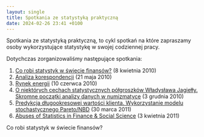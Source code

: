 ```yaml
---
layout: single
title: Spotkania ze statystyką praktyczną
date: 2024-02-26 23:41 +0100
---
```


Spotkania ze statystyką praktyczną, to cykl spotkań na które zapraszamy osoby wykorzystujące statystykę w swojej codziennej pracy.

Dotychczas zorganizowaliśmy następujące spotkania:

1.  [Co robi statystyk w świecie finansów?](http://gauss.im.pwr.wroc.pl/dzialalnosc/spotkania-ze-statystyka-praktyczna/co-robi-statystyk-w-swiecie-finansow/) (8 kwietnia 2010)
2.  [Analiza korespondencji](http://gauss.im.pwr.wroc.pl/dzialalnosc/spotkania-ze-statystyka-praktyczna/analiza-korespondencji/) (21 maja 2010)
3.  [Rynek energii](http://gauss.im.pwr.wroc.pl/dzialalnosc/spotkania-ze-statystyka-praktyczna/rynek-energii/) (10 czerwca 2010)
4.  [O niektórych cechach statystycznych półgroszków Władysława Jagiełły. Skromne początki analizy danych w numizmatyce](http://gauss.im.pwr.wroc.pl/dzialalnosc/spotkania-ze-statystyka-praktyczna/skromne-poczatki-analizy-danych-w-numizmatyce/) (3 grudnia 2010)
5.  [Predykcja długookresowej wartości klienta. Wykorzystanie modelu stochastycznego Pareto/NBD](http://gauss.im.pwr.wroc.pl/dzialalnosc/spotkania-ze-statystyka-praktyczna/predykcja-dlugookresowej-wartosci-klienta/ "Predykcja długookresowej wartości klienta.") (30 marca 2011)
6.  [Abuses of Statistics in Finance & Social Science](http://gauss.im.pwr.wroc.pl/dzialalnosc/spotkania-ze-statystyka-praktyczna/abuses-of-statistics-in-finance-social-science/ "Abuses of Statistics in Finance & Social Science") (3 kwietnia 2011)

Co robi statystyk w świecie finansów?

